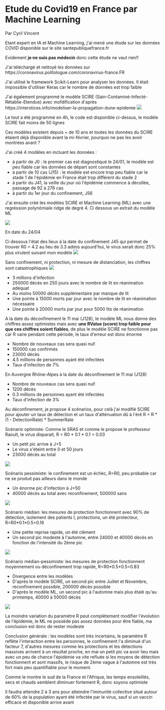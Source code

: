 <h1>Etude du Covid19 en France par Machine Learning</h1>
<p>Par Cyril Vincent</p>
<p>Etant expert en IA et Machine Learning, j'ai mené une étude sur les données COVID disponible sur le site santepubliquefrance.fr</p>
<p>Evidement <b>je ne suis pas médecin</b> donc cette étude ne vaut rien!!</p>
<p>J'ai téléchargé et nettoyé les données sur https://coronavirus.politologue.com/coronavirus-france.FR </p>
<p>J'ai utilisé le framework Scikit-Learn pour analyser les données. Il était impossible d'utiliser Keras car le nombre de données est trop faible</p>
<p>J'ai également programmé le modèle SCIRE (Sain-Contaminé-Infecté-Rétablie-Etendue) avec mofdification d'après https://interstices.info/modeliser-la-propagation-dune-epidemie
<img src="data/scir.png">
<p>Le tout a été programmé en 4h, le code est disponible ci-dessus, le modèle SCIRE fait moins de 50 lignes</p>
<p>Ces modèles existent depuis + de 10 ans et toutes les données du SCIRE étaient déjà disponible avant la mi-février, pourquoi ne pas les avoir montrées avant ?</p>
<p>J'ai créé 4 modèles en incluant les données :
    <ul>
        <li>à partir de J0 : le premier cas est diagnostiqué le 24/01, le modèle est peu fiable car les données de départ sont constantes</li>
        <li>à partir de 10 cas (J15) : le modèle est encore trop peu fiable car le stade 1 de l'épidémie en France était trop différent du stade 2</li>
        <li>à partir du J41, la veille du jour où l'épidémie commence à décollée, passage de 92 à 276 cas</li>
        <li>à partir du 1er jour du confinement, J56</li>
    </ul>
<p>J'ai ensuite créé les modèles SCIRE et Machine Learning (ML) avec une regréssion polynômiale ridge de degré 4. Ci dessous un extrait du modèle ML</p>
<img src="data/figure.png"/>
<p>En date du 24/04</p>
<p>Ci dessous l'état des lieux à la date du confinement J45 qui permet de trouver R0 = 4.2 au lieu de 3.3 admis aujourd'hui, le virus serait donc 25% plus virulent suivant mon modèle
<img src="data/figure45.png">
<p>Sans confinement, ni protection, ni mesure de distanciation, les chiffres sont catastrophiques
<img src="data/figure250.png">
<ul>
    <li>3 millions d'infection</li>
    <li>250000 décès en 250 jours avec le nombre de lit en réanimation adéquat</li>
    <li>Au moins 50000 décès supplémentaire par manque de lit</li>
    <li>Une pointe à 15000 morts par jour avec le nombre de lit en réanimation nécessaire</li>
    <li>Une pointe à 20000 morts par jour pour 5000 lits de réanimation</li>
</ul>

<p>A la date du déconfinement le 11 mai (J128), le modèle ML nous donne des chiffres assez optimistes mais avec <b>une RValue (score) trop faible pour que ces chiffres soient fiables</b>, de plus le modèle SCIRE ne fonctionne pas car R varie pendant cette période, le taux d'erreur est donc énorme</p>
<ul>
    <li>Nombre de nouveaux cas sera quasi nul!</li>
    <li>150000 cas confirmés</li>
    <li>23000 décès</li>
    <li>4.5 millions de personnes ayant été infectées</li>
    <li>Taux d'infection de 7%</li>
</ul>
<p>En Auvergne Rhône-Alpes à la date du déconfinement le 11 mai (J128)
<ul>
    <li>Nombre de nouveaux cas sera quasi nul!</li>
    <li>1200 décès</li>
    <li>0.3 millions de personnes ayant été infectées</li>
    <li>Taux d'infection de 3%</li>
</ul>
<p>Au déconfinement, je propose 4 scénarios, pour celà j'ai modifié SCIRE pour ajouter un taux de détection et un taux d'atténuation dû à l'éré R = R * (1 - DetectionRate) * SummerRate
<p>Scénario optimiste: Comme le SRAS et comme le propose le professeur Raoult, le virus disparait, R = R0 * 0.1 * 0.1 = 0.03
    <ul>
        <li>Un petit pic arrive à J+5</li>
        <li>Le virus s'éteint entre 0 et 50 jours</li>
        <li>23000 décès au total</li>
    </ul>
    <img src="data/figured1.png">
<p>Scénario pessimiste: le confinement est un échèc, R=R0, peu probable car ne se produit pas ailleurs dans le monde
    <ul>
        <li>Un énorme pic d'infection à J+50</li>
        <li>40000 décès au total avec reconfinement, 500000 sans</li>
    </ul>
    <img src="data/figured2.png">
<p>Scénario médian: les mesures de protection fonctionnent avec 90% de détection, isolement des patients I, protections, un été protecteur, R=R0*0.1*0.5=0.16
    <ul>
        <li>Une petite reprise rapide, un été clément</li>
        <li>Un second pic modeste à l'automne, entre 24000 et 40000 décès en fonction de l'intensité du 2ème pic</li>
    </ul>
    <img src="data/figured3.png">
<p>Scénario médian-pessimiste: les mesures de protection fonctionnent moyennement ou déconfinement trop rapide, R=R0*0.5*0.5=0.83
    <ul>
        <li>Divergence entre les modèles</li>
        <li>D'après le modèle SCIRE, un second pic entre Juillet et Novembre, reconfinement possible, 200000 décès possible</li>
        <li>D'après le modèle ML, un second pic à l'automne mais plus étalé qu'au printemps, 40000 à 50000 décès</li>
    </ul>
    <img src="data/figured4.png">
<p>La moindre variation du paramètre R peut complètement modifier l'évolution de l'épidémie, le ML ne possède pas assez données pour être fiable, ma conclusion est donc de rester modeste</p>
<p>Conclusion générale : les modèles sont très incertains, le paramètre R reflète l'interaction entre les personnes, le confinement l'a diminué d'un facteur 7, d'autres mesures comme les protections et les détections massives arrivent à un résultat proche, en mai un petit pic va avoir lieu mais avec un peu de chance l'épidémie va vite refluée si les moyens de détection fonctionnent et sont massifs, le risque de 2ème vague à l'automne est très fort mais peu quantifiable pour le moment.</p>
<p>Comme le montre le sud de la France et l'Afrique, les temps ensoleillés, secs et chauds semblent diminuer fortement R, donc soyons optimiste</p>

Il faudra attendre 2 à 3 ans pour atteindre l'immunité collective situé autour de 60% de la population ayant été infectée par le virus, sauf si un vaccin efficace et disponible arrive avant

    



